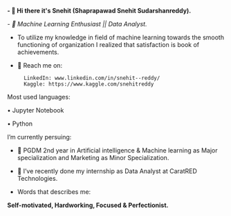 **- 👋 Hi there it's Snehit (Shaprapawad Snehit Sudarshanreddy).**

_- 💞️ Machine Learning Enthusiast || Data Analyst._

-  To utilize my knowledge in field of machine learning towards the smooth functioning of organization I realized that satisfaction is book of achievements. 


- 👀 Reach me on:

		LinkedIn: www.linkedin.com/in/snehit--reddy/
		Kaggle: https://www.kaggle.com/snehitreddy

Most used languages:

•	Jupyter Notebook

•	Python



I’m currently persuing:

- 🌱 PGDM 2nd year in Artificial intelligence & Machine learning as Major specialization and Marketing as Minor Specialization.


- 💞️ I’ve recently done my internship as Data Analyst at CaratRED Technologies.


-  Words that describes me:

**Self-motivated, Hardworking, Focused & Perfectionist.**

